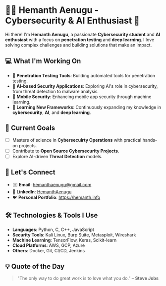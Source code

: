 # 👨‍💻 Hemanth Aenugu - Cybersecurity & AI Enthusiast 🚀

Hi there! I'm **Hemanth Aenugu**, a passionate **Cybersecurity student** and **AI enthusiast** with a focus on **penetration testing** and **deep learning**. I love solving complex challenges and building solutions that make an impact.

## 💻 What I'm Working On
- 🔐 **Penetration Testing Tools**: Building automated tools for penetration testing.
- 🤖 **AI-based Security Applications**: Exploring AI's role in cybersecurity, from threat detection to malware analysis.
- 📱 **Mobile Security**: Enhancing mobile app security through machine learning.
- 🌱 **Learning New Frameworks**: Continuously expanding my knowledge in **cybersecurity**, **AI**, and **deep learning**.


## 🎯 Current Goals
- [ ] Masters of science in **Cybersecuirty Operations** with practical hands-on projects.
- [ ] Contribute to **Open Source Cybersecurity Projects**.
- [ ] Explore AI-driven **Threat Detection** models.

## 💬 Let's Connect
- ✉️ **Email**: [hemanthaenugu@gmail.com](mailto:hemanthaenugu@gmail.com)
- 💼 **LinkedIn**: [HemanthAenugu](https://www.linkedin.com/in/hemanth-275a48265/?profileId=ACoAAEEdw3kBoH_BUP7mnsUHnV2NY3eYpE5OwEg)
- 🐦 **Personal Portfolio**: https://hemanth.info

## 🛠️ Technologies & Tools I Use
- **Languages**: Python, C, C++, JavaScript
- **Security Tools**: Kali Linux, Burp Suite, Metasploit, Wireshark
- **Machine Learning**: TensorFlow, Keras, Scikit-learn
- **Cloud Platforms**: AWS, GCP, Azure
- **Others**: Docker, Git, CI/CD, Jenkins

## 💡 Quote of the Day
> "The only way to do great work is to love what you do." – **Steve Jobs**
